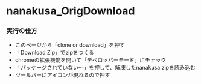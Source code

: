 # nanakusa_OrigDownload

### 実行の仕方
+ このページから「clone or download」を押す
+ 「Download Zip」でzipをつくる
+ chromeの拡張機能を開いて「デベロッパーモード」にチェック
+ 「パッケージされていない〜」を押して、解凍したnanakusa.zipを読み込む
+ ツールバーにアイコンが現れるので押す
